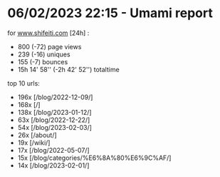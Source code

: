 # 06/02/2023 22:15 - Umami report
for www.shifeiti.com [24h] :

 - 800 (-72) page views
 - 239 (-16) uniques
 - 155 (-7) bounces
 - 15h 14' 58'' (-2h 42' 52'') totaltime


top 10 urls:
 - 196x [/blog/2022-12-09/]
 - 168x [/]
 - 138x [/blog/2023-01-12/]
 - 63x [/blog/2022-12-22/]
 - 54x [/blog/2023-02-03/]
 - 26x [/about/]
 - 19x [/wiki/]
 - 17x [/blog/2022-05-07/]
 - 15x [/blog/categories/%E6%8A%80%E6%9C%AF/]
 - 14x [/blog/2023-02-01/]


